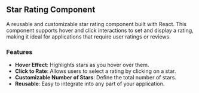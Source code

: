 

## Star Rating Component

A reusable and customizable star rating component built with React. This component supports hover and click interactions to set and display a rating, making it ideal for applications that require user ratings or reviews.

### Features

- **Hover Effect**: Highlights stars as you hover over them.
- **Click to Rate**: Allows users to select a rating by clicking on a star.
- **Customizable Number of Stars**: Define the total number of stars.
- **Reusable**: Easy to integrate into any part of your application.

